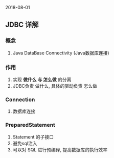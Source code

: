 2018-08-01

## JDBC 详解

### 概念
1. Java DataBase Connectivity (Java数据库连接)

### 作用
1. 实现 **做什么 与 怎么做** 的分离
2. JDBC负责 做什么, 具体的驱动负责 怎么做

### Connection
1. 数据库连接


### PreparedStatement
1. Statement 的子接口
2. 避免sql注入
3. 可以对 SQL 进行预编译, 提高数据库的执行效率